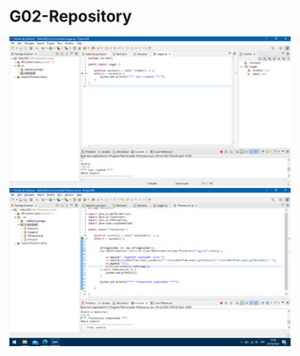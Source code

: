 # G02-Repository
![Captura de aspecto ejemplo](https://raw.githubusercontent.com/santi0ne/G02-Repository/main/Capturas/Aspectoejemplo.png)
![Captura de aspecto depósito](https://raw.githubusercontent.com/santi0ne/G02-Repository/main/Capturas/AspectoDeposito.png)
